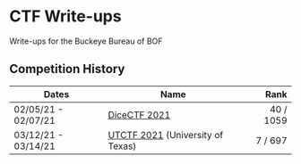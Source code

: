 # CTF Write-ups

Write-ups for the Buckeye Bureau of BOF

## Competition History

| Dates               | Name                               |      Rank |
|---------------------|------------------------------------|----------:|
| 02/05/21 - 02/07/21 | [DiceCTF 2021]                     | 40 / 1059 |
| 03/12/21 - 03/14/21 | [UTCTF 2021] (University of Texas) |   7 / 697 |

[DiceCTF 2021]: https://ctf.dicega.ng
[UTCTF 2021]: https://utctf.live
